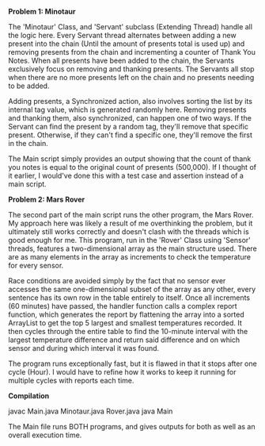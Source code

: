 **Problem 1: Minotaur**

The 'Minotaur' Class, and 'Servant' subclass (Extending Thread) handle all the logic here. Every Servant thread alternates between adding a new present into the chain (Until the amount of presents total is used up) and removing presents from the chain and incrementing a counter of Thank You Notes. When all presents have been added to the chain, the Servants exclusively focus on removing and thanking presents. The Servants all stop when there are no more presents left on the chain and no presents needing to be added.

Adding presents, a Synchronized action, also involves sorting the list by its internal tag value, which is generated randomly here. Removing presents and thanking them, also synchronized, can happen one of two ways. If the Servant can find the present by a random tag, they'll remove that specific present. Otherwise, if they can't find a specific one, they'll remove the first in the chain.

The Main script simply provides an output showing that the count of thank you notes is equal to the original count of presents (500,000). If I thought of it earlier, I would've done this with a test case and assertion instead of a main script.

**Problem 2: Mars Rover**

The second part of the main script runs the other program, the Mars Rover. My approach here was likely a result of me overthinking the problem, but it ultimately still works correctly and doesn't clash with the threads which is good enough for me. This program, run in the 'Rover' Class using 'Sensor' threads, features a two-dimensional array as the main structure used. There are as many elements in the array as increments to check the temperature for every sensor.

Race conditions are avoided simply by the fact that no sensor ever accesses the same one-dimensional subset of the array as any other, every sentence has its own row in the table entirely to itself. Once all increments (60 minutes) have passed, the handler function calls a complex report function, which generates the report by flattening the array into a sorted ArrayList to get the top 5 largest and smallest temperatures recorded. It then cycles through the entire table to find the 10-minute interval with the largest temperature difference and return said difference and on which sensor and during which interval it was found.

The program runs exceptionally fast, but it is flawed in that it stops after one cycle (Hour). I would have to refine how it works to keep it running for multiple cycles with reports each time.

**Compilation**

javac Main.java Minotaur.java Rover.java
java Main

The Main file runs BOTH programs, and gives outputs for both as well as an overall execution time.
